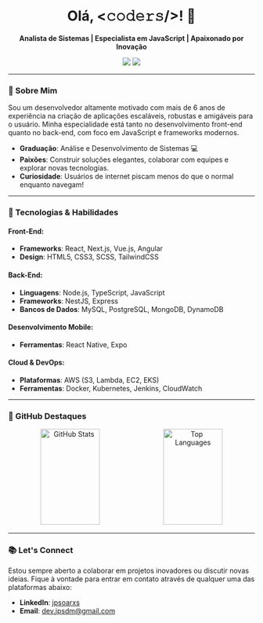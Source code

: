 <h1 align="center">Olá, <𝚌𝚘𝚍𝚎𝚛𝚜/>! 👋</h1>

<p align="center">
  <strong>Analista de Sistemas | Especialista em JavaScript | Apaixonado por Inovação
</strong>
</p>

<div align="center">
  <a href="https://www.linkedin.com/in/jpsoarxs/"><img src="https://img.shields.io/badge/-jpsoarxs-blue?style=for-the-badge&logo=linkedin&logoColor=white" /></a>
  <a href="mailto:dev.jpsdm@gmail.com"><img src="https://img.shields.io/badge/-dev.jpsdm@gmail.com-c14438?style=for-the-badge&logo=gmail&logoColor=white" /></a>
</div>

---

### 🚀 Sobre Mim

Sou um desenvolvedor altamente motivado com mais de 6 anos de experiência na criação de aplicações escaláveis, robustas e amigáveis para o usuário. Minha especialidade está tanto no desenvolvimento front-end quanto no back-end, com foco em JavaScript e frameworks modernos.

- **Graduação**: Análise e Desenvolvimento de Sistemas 💻
- **Paixões**: Construir soluções elegantes, colaborar com equipes e explorar novas tecnologias.
- **Curiosidade**: Usuários de internet piscam menos do que o normal enquanto navegam!

---

### 🔧 Tecnologias & Habilidades

#### Front-End:
- **Frameworks**: React, Next.js, Vue.js, Angular
- **Design**: HTML5, CSS3, SCSS, TailwindCSS

#### Back-End:
- **Linguagens**: Node.js, TypeScript, JavaScript
- **Frameworks**: NestJS, Express
- **Bancos de Dados**: MySQL, PostgreSQL, MongoDB, DynamoDB

#### Desenvolvimento Mobile:
- **Ferramentas**: React Native, Expo

#### Cloud & DevOps:
- **Plataformas**: AWS (S3, Lambda, EC2, EKS)
- **Ferramentas**: Docker, Kubernetes, Jenkins, CloudWatch

---

### 🎨 GitHub Destaques

<div align="center">
  <img width="49%" height="195px" src="https://github-readme-stats.vercel.app/api?username=jpsoarxs&show_icons=true&count_private=true&hide_border=true&theme=radical" alt="GitHub Stats" />
  <img width="49%" height="195px" src="https://github-readme-stats.vercel.app/api/top-langs/?username=jpsoarxs&layout=compact&hide_border=true&theme=radical" alt="Top Languages" />
</div>

---

### 📚 Let's Connect

Estou sempre aberto a colaborar em projetos inovadores ou discutir novas ideias. Fique à vontade para entrar em contato através de qualquer uma das plataformas abaixo:

- **LinkedIn**: [jpsoarxs](https://www.linkedin.com/in/jpsoarxs/)
- **Email**: [dev.jpsdm@gmail.com](mailto:dev.jpsdm@gmail.com)
